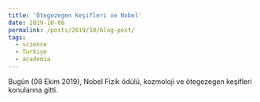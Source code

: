 ```yaml
---
title: 'Ötegezegen Keşifleri ve Nobel'
date: 2019-10-08
permalink: /posts/2019/10/blog-post/
tags:
  - science
  - Turkiye
  - academia
---
```


Bugün (08 Ekim 2019), Nobel Fizik ödülü, kozmoloji ve ötegezegen keşifleri konularına gitti.


<!--
Science
======


-->
